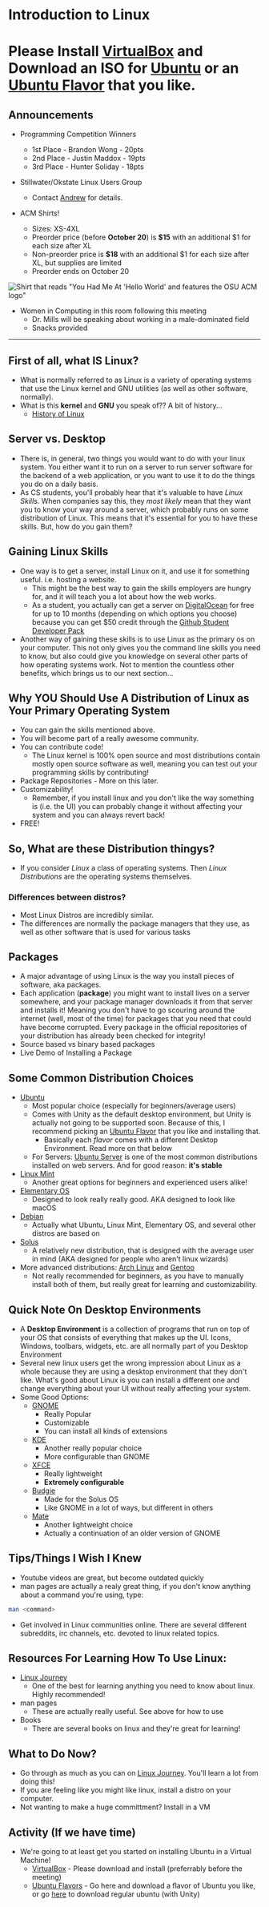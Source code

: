 # Introduction to Linux

# <strong>Please Install [VirtualBox](http://www.oracle.com/technetwork/server-storage/virtualbox/downloads/index.html) and Download an ISO for [Ubuntu](https://www.ubuntu.com/download) or an [Ubuntu Flavor](https://www.ubuntu.com/about/about-ubuntu/flavours) that you like.</strong>

## Announcements
* Programming Competition Winners
  * 1st Place - Brandon Wong - 20pts
  * 2nd Place - Justin Maddox - 19pts
  * 3rd Place - Hunter Soliday - 18pts

* Stillwater/Okstate Linux Users Group
  * Contact [Andrew](mailto:andrew.bevelhymer@okstate.edu) for details.
  
* ACM Shirts!
  * Sizes: XS-4XL
  * Preorder price (before **October 20**) is **$15** with an additional $1 for each size after XL
  * Non-preorder price is **$18** with an additional $1 for each size after XL, but supplies are limited
  * Preorder ends on October 20

![Shirt that reads "You Had Me At 'Hello World' and features the OSU ACM logo"](https://www.customink.com/proof/adu0-00b6-g08p/242002/front/watermarked_big.jpg)

* Women in Computing in this room following this meeting
  * Dr. Mills will be speaking about working in a male-dominated field
  * Snacks provided
  
***

## First of all, what IS Linux?

* What is normally referred to as Linux is a variety of operating systems that use the Linux kernel and GNU utilities (as well as other software, normally).
* What is this **kernel** and **GNU** you speak of?? A bit of history...
	* [History of Linux](https://en.wikipedia.org/wiki/History_of_Linux)

## Server vs. Desktop

* There is, in general, two things you would want to do with your linux system. You either want it to run on a server to run server software for the backend of a web application, or you want to use it to do the things you do on a daily basis.
* As CS students, you'll probably hear that it's valuable to have _Linux Skills_. When companies say this, they _most likely_ mean that they want you to know your way around a server, which probably runs on some distribution of Linux. This means that it's essential for you to have these skills. But, how do you gain them?

## Gaining Linux Skills

* One way is to get a server, install Linux on it, and use it for something useful. i.e. hosting a website.
	* This might be the best way to gain the skills employers are hungry for, and it will teach you a lot about how the web works.
	* As a student, you actually can get a server on [DigitalOcean](https://www.digitalocean.com/) for free for up to 10 months (depending on which options you choose) because you can get $50 credit through the [Github Student Developer Pack](https://education.github.com/pack)
* Another way of gaining these skills is to use Linux as the primary os on your computer. This not only gives you the command line skills you need to know, but also could give you knowledge on several other parts of how operating systems work. Not to mention the countless other benefits, which brings us to our next section...

## Why **YOU** Should Use A Distribution of Linux as Your Primary Operating System

* You can gain the skills mentioned above.
* You will become part of a really awesome community.
* You can contribute code!
	* The Linux kernel is 100% open source and most distributions contain mostly open source software as well, meaning you can test out your programming skills by contributing!
* Package Repositories - More on this later.
* Customizability!
	* Remember, if you install linux and you don't like the way something is (i.e. the UI) you can probably change it without affecting your system and you can always revert back!
* FREE!

## So, What are these Distribution thingys?

* If you consider _Linux_ a class of operating systems. Then _Linux Distributions_ are the operating systems themselves.

### Differences between distros?

* Most Linux Distros are incredibly similar.
* The differences are normally the package managers that they use, as well as other software that is used for various tasks

## Packages
* A major advantage of using Linux is the way you install pieces of software, aka packages.
* Each application (**package**) you might want to install lives on a server somewhere, and your package manager downloads it from that server and installs it! Meaning you don't have to go scouring around the internet (well, most of the time) for packages that you need that could have become corrupted. Every package in the official repositories of your distribution has already been checked for integrity!
* Source based vs binary based packages
* Live Demo of Installing a Package

## Some Common Distribution Choices
* [Ubuntu](https://www.ubuntu.com/)
	* Most popular choice (especially for beginners/average users)
	* Comes with Unity as the default desktop environment, but Unity is actually not going to be supported soon. Because of this, I recommend picking an [Ubuntu Flavor](https://wiki.ubuntu.com/UbuntuFlavors) that you like and installing that.
		* Basically each _flavor_ comes with a different Desktop Environment. Read more on that below
	* For Servers: [Ubuntu Server](https://www.ubuntu.com/server) is one of the most common distributions installed on web servers. And for good reason: **it's stable**
* [Linux Mint](https://linuxmint.com/)
	* Another great options for beginners and experienced users alike!
* [Elementary OS](https://elementary.io/)
	* Designed to look really really good. AKA designed to look like macOS
* [Debian](https://www.debian.org/)
	* Actually what Ubuntu, Linux Mint, Elementary OS, and several other distros are based on
* [Solus](https://solus-project.com/)
	* A relatively new distribution, that is designed with the average user in mind (AKA designed for people who aren't linux wizards)
* More advanced distributions: [Arch Linux](https://www.archlinux.org/) and [Gentoo](https://www.gentoo.org/)
	* Not really recommended for beginners, as you have to manually install both of them, but really great for learning and customizability.

## Quick Note On Desktop Environments
* A **Desktop Environment** is a collection of programs that run on top of your OS that consists of everything that makes up the UI. Icons, Windows, toolbars, widgets, etc. are all normally part of you Desktop Environment
* Several new linux users get the wrong impression about Linux as a whole because they are using a desktop environment that they don't like. What's good about Linux is you can install a different one and change everything about your UI without really affecting your system.
* Some Good Options:
	* [GNOME](https://www.gnome.org/)
		* Really Popular
		* Customizable
		* You can install all kinds of extensions
	* [KDE](https://www.kde.org/)
		* Another really popular choice
		* More configurable than GNOME
	* [XFCE](https://xfce.org/)
		* Really lightweight
		* **Extremely configurable**
	* [Budgie](https://budgie-desktop.org/home/)
		* Made for the Solus OS
		* Like GNOME in a lot of ways, but different in others
	* [Mate](http://mate-desktop.org/)
		* Another lightweight choice
		* Actually a continuation of an older version of GNOME

## Tips/Things I Wish I Knew
* Youtube videos are great, but become outdated quickly
* man pages are actually a realy great thing, if you don't know anything about a command you're using, type:
```bash
man <command>
```
* Get involved in Linux communities online. There are several different subreddits, irc channels, etc. devoted to linux related topics.

## Resources For Learning How To Use Linux:
* [Linux Journey](https://linuxjourney.com/)
	* One of the best for learning anything you need to know about linux. Highly recommended!
* man pages
	* These are actually really useful. See above for how to use
* Books
	* There are several books on linux and they're great for learning!

## What to Do Now?
* Go through as much as you can on [Linux Journey](https://linuxjourney.com/). You'll learn a lot from doing this!
* If you are feeling like you might like linux, install a distro on your computer.
* Not wanting to make a huge committment? Install in a VM

## Activity (If we have time)
* We're going to at least get you started on installing Ubuntu in a Virtual Machine!
  * [VirtualBox](http://www.oracle.com/technetwork/server-storage/virtualbox/downloads/index.html) - Please download and install (preferrably before the meeting)
  * [Ubuntu Flavors](https://www.ubuntu.com/about/about-ubuntu/flavours) - Go here and download a flavor of Ubuntu you like, or go [here](https://www.ubuntu.com/download) to download regular ubuntu (with Unity)
